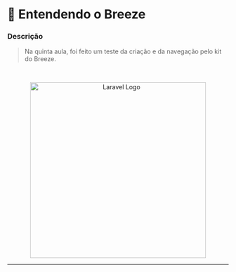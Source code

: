 # 🪪 Entendendo o Breeze

### Descrição

> Na quinta aula, foi feito um teste da criação e da navegação pelo kit do Breeze.

<br>

<p align="center"><a href="https://laravel.com" target="_blank"><img src="https://raw.githubusercontent.com/laravel/art/master/logo-lockup/5%20SVG/2%20CMYK/1%20Full%20Color/laravel-logolockup-cmyk-red.svg" width="400" alt="Laravel Logo"></a></p>

---
